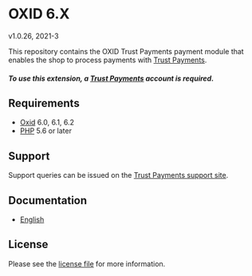 # OXID 6.X

v1.0.26, 2021-3

This repository contains the OXID  Trust Payments payment module that enables the shop to process payments with [Trust Payments](https://www.trustpayments.com/).

##### To use this extension, a [Trust Payments](https://www.trustpayments.com/) account is required.

## Requirements

* [Oxid](https://www.oxid-esales.com/) 6.0, 6.1, 6.2
* [PHP](http://php.net/) 5.6 or later

## Support

Support queries can be issued on the [Trust Payments support site](https://www.trustpayments.com/contact-us/).

## Documentation

* [English](https://plugin-documentation.ep.trustpayments.com/TrustPayments/oxid-6.0/1.0.26/docs/en/documentation.html)

## License

Please see the [license file](https://github.com/TrustPayments/oxid-6.0/blob/1.0.26/LICENSE) for more information.